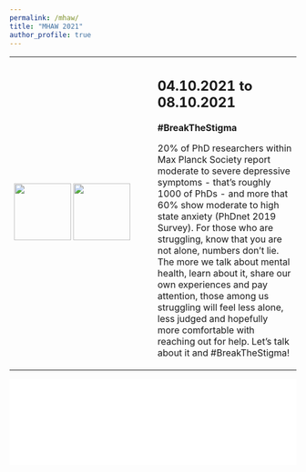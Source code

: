 ```yaml
---
permalink: /mhaw/
title: "MHAW 2021"
author_profile: true
---
```


<table class="small">
  <tr>
   <td style="width: 50%;">
   	<img src="{{ site.url }}{{ site.baseurl }}/images/mhaw_logo.png" alt="">
    <br>
    <img src="{{ site.url }}{{ site.baseurl }}/images/mpii-logo.png" alt="" width="100px">
    <img src="{{ site.url }}{{ site.baseurl }}/images/phdnet.png" alt="" width="100px">
   </td>
   <td style="width: 50%;">
    <h2>04.10.2021 to 08.10.2021</h2>
    <strong>#BreakTheStigma </strong>
    <p>20% of PhD researchers within Max Planck Society report moderate to severe depressive symptoms - that’s roughly 1000 of PhDs - and more that 60% show moderate to high state anxiety (PhDnet 2019 Survey). For those who are struggling, know that you are not alone, numbers don’t lie. The more we talk about mental health, learn about it, share our own experiences and pay attention, those among us struggling will feel less alone, less judged and hopefully more comfortable with reaching out for help. Let’s talk about it and #BreakTheStigma!</p>
  </td>
  </tr>
</table>


<embed src="{{ site.url }}{{ site.baseurl }}/images/MHAW2021.pdf" width="100%"/>
<!-- <table class="small" style="width: 100%;border: 1px solid #4a4c4c">
 <tr style="background-color: rgba(202,220,217,255);">
  <th style="width: 20%;">Oct 4 (Mon)</th>
  <th style="width: 20%;">Oct 5 (Tue)</th>
  <th style="width: 20%;">Oct 6 (Wed)</th>
  <th style="width: 20%;">Oct 7 (Thu)</th>
  <th style="width: 20%;">Oct 8 (Fri)</th>
 </tr>
 <hr>
 <tr>
  <td>Social Meet <br>(10:00-10:30)</td>
  <td>Kimberley from MoveUP <br>(10:30-12:00)</td>
  <td> - </td>
  <td>Dr. Phillip Wiegmann <br> (10:00-11:30)</td>
  <td>Hannah Mathheus <br> (10:00-11:30)</td>
 </tr>
</table> -->